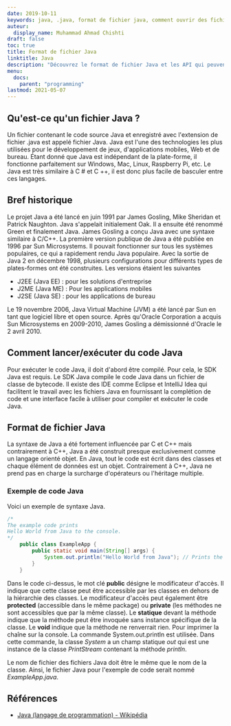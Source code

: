 ```yaml
---
date: 2019-10-11
keywords: java, .java, format de fichier java, comment ouvrir des fichiers java, comment exécuter des fichiers java, fichier java, exemple de code java
auteur:
  display_name: Muhammad Ahmad Chishti
draft: false
toc: true
title: Format de fichier Java
linktitle: Java
description: "Découvrez le format de fichier Java et les API qui peuvent créer et ouvrir des fichiers Java."
menu:
  docs:
    parent: "programming"
lastmod: 2021-05-07
---
```


## Qu'est-ce qu'un fichier Java ? ##
Un fichier contenant le code source Java et enregistré avec l'extension de fichier .java est appelé fichier Java. Java est l'une des technologies les plus utilisées pour le développement de jeux, d'applications mobiles, Web et de bureau. Étant donné que Java est indépendant de la plate-forme, il fonctionne parfaitement sur Windows, Mac, Linux, Raspberry Pi, etc. Le Java est très similaire à C # et C ++, il est donc plus facile de basculer entre ces langages.

## Bref historique ##

Le projet Java a été lancé en juin 1991 par James Gosling, Mike Sheridan et Patrick Naughton. Java s'appelait initialement Oak. Il a ensuite été renommé Green et finalement Java. James Gosling a conçu Java avec une syntaxe similaire à C/C++. La première version publique de Java a été publiée en 1996 par Sun Microsystems. Il pouvait fonctionner sur tous les systèmes populaires, ce qui a rapidement rendu Java populaire. Avec la sortie de Java 2 en décembre 1998, plusieurs configurations pour différents types de plates-formes ont été construites. Les versions étaient les suivantes

- J2EE (Java EE) : pour les solutions d'entreprise
- J2ME (Java ME) : Pour les applications mobiles
- J2SE (Java SE) : pour les applications de bureau

Le 19 novembre 2006, Java Virtual Machine (JVM) a été lancé par Sun en tant que logiciel libre et open source. Après qu'Oracle Corporation a acquis Sun Microsystems en 2009-2010, James Gosling a démissionné d'Oracle le 2 avril 2010.

## Comment lancer/exécuter du code Java ##

Pour exécuter le code Java, il doit d'abord être compilé. Pour cela, le SDK Java est requis. Le SDK Java compile le code Java dans un fichier de classe de bytecode. Il existe des IDE comme Eclipse et IntelliJ Idea qui facilitent le travail avec les fichiers Java en fournissant la complétion de code et une interface facile à utiliser pour compiler et exécuter le code Java.

## Format de fichier Java ##

La syntaxe de Java a été fortement influencée par C et C++ mais contrairement à C++, Java a été construit presque exclusivement comme un langage orienté objet. En Java, tout le code est écrit dans des classes et chaque élément de données est un objet. Contrairement à C++, Java ne prend pas en charge la surcharge d'opérateurs ou l'héritage multiple.

### Exemple de code Java ###

Voici un exemple de syntaxe Java.

```java
/*
The example code prints
Hello World from Java to the console.
*/
    public class ExampleApp {
        public static void main(String[] args) {
            System.out.println("Hello World from Java"); // Prints the string to the console.
        }
    }
```
Dans le code ci-dessus, le mot clé **public** désigne le modificateur d'accès. Il indique que cette classe peut être accessible par les classes en dehors de la hiérarchie des classes. Le modificateur d'accès peut également être **protected** (accessible dans le même package) ou **private** (les méthodes ne sont accessibles que par la même classe). Le **statique** devant la méthode indique que la méthode peut être invoquée sans instance spécifique de la classe. Le **void** indique que la méthode ne renverrait rien. Pour imprimer la chaîne sur la console. La commande System.out.println est utilisée. Dans cette commande, la classe *System* a un champ statique *out* qui est une instance de la classe *PrintStream* contenant la méthode *println*.

Le nom de fichier des fichiers Java doit être le même que le nom de la classe. Ainsi, le fichier Java pour l'exemple de code serait nommé *ExampleApp.java*.

## Références ##

- [Java (langage de programmation) - Wikipédia](https://en.wikipedia.org/wiki/Java_(programming_language))

